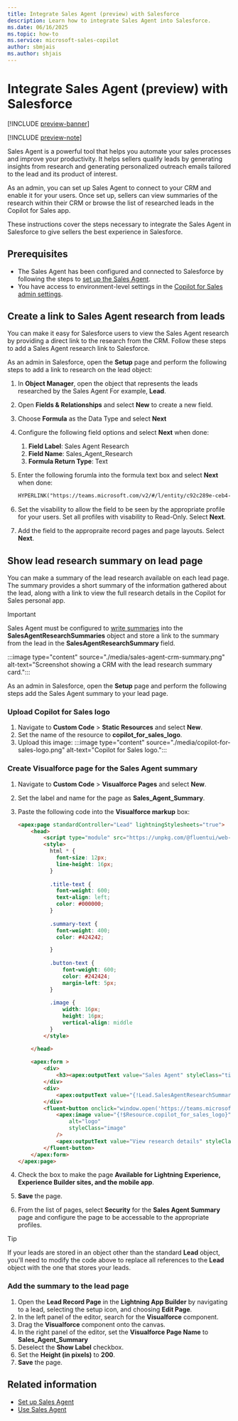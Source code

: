 ```yaml
---
title: Integrate Sales Agent (preview) with Salesforce
description: Learn how to integrate Sales Agent into Salesforce.
ms.date: 06/16/2025
ms.topic: how-to
ms.service: microsoft-sales-copilot
author: sbmjais
ms.author: shjais
---
```


# Integrate Sales Agent (preview) with Salesforce

[!INCLUDE [preview-banner](~/../shared-content/shared/preview-includes/preview-banner.md)]

[!INCLUDE [preview-note](~/../shared-content/shared/preview-includes/preview-note-d365.md)]

Sales Agent is a powerful tool that helps you automate your sales processes and improve your productivity. It helps sellers qualify leads by generating insights from research and generating personalized outreach emails tailored to the lead and its product of interest.

As an admin, you can set up Sales Agent to connect to your CRM and enable it for your users. Once set up, sellers can view summaries of the research within their CRM or browse the list of researched leads in the Copilot for Sales app.

These instructions cover the steps necessary to integrate the Sales Agent in Salesforce to give sellers the best experience in Salesforce.

## Prerequisites

- The Sales Agent has been configured and connected to Salesforce by following the steps to [set up the Sales Agent](set-up-sales-agent.md).
- You have access to environment-level settings in the [Copilot for Sales admin settings](administrator-settings-for-viva-sales.md).

## Create a link to Sales Agent research from leads

You can make it easy for Salesforce users to view the Sales Agent research by providing a direct link to the research from the CRM. Follow these steps to add a Sales Agent research link to Salesforce.

As an admin in Salesforce, open the **Setup** page and perform the following steps to add a link to research on the lead object:

1. In **Object Manager**, open the object that represents the leads researched by the Sales Agent For example, **Lead**.
1. Open **Fields & Relationships** and select **New** to create a new field.
1. Choose **Formula** as the Data Type and select **Next**
1. Configure the following field options and select **Next** when done:
    1. **Field Label**: Sales Agent Research
    1. **Field Name**: Sales_Agent_Research
    1. **Formula Return Type**: Text
1. Enter the following forumla into the formula text box and select **Next** when done:

    ```html
    HYPERLINK("https://teams.microsoft.com/v2/#/l/entity/c92c289e-ceb4-4755-819d-0d1dffdab6fa/homeTab?context=%7B%22subEntityId%22%3A%22%7B%5C%22route%5C%22%3A%5C%22/researchhub/lead/" & CASESAFEID(Id) & "%5C%22%7D%22%7D","Click here")
    ```

1. Set the visability to allow the field to be seen by the appropriate profile for your users. Set all profiles with visability to Read-Only. Select **Next**.
1. Add the field to the appropraite record pages and page layouts. Select **Next**.

## Show lead research summary on lead page

You can make a summary of the lead research available on each lead page. The summary provides a short summary of the information gathered about the lead, along with a link to view the full research details in the Copilot for Sales personal app.

> [!IMPORTANT]
> Sales Agent must be configured to [write summaries](set-up-sales-agent.md) into the **SalesAgentResearchSummaries** object and store a link to the summary from the lead in the **SalesAgentResearchSummary** field.

:::image type="content" source="./media/sales-agent-crm-summary.png" alt-text="Screenshot showing a CRM with the lead research summary card.":::

As an admin in Salesforce, open the **Setup** page and perform the following steps add the Sales Agent summary to your lead page.

### Upload Copilot for Sales logo
1. Navigate to **Custom Code** > **Static Resources** and select **New**.
1. Set the name of the resource to **copilot_for_sales_logo**.
1. Upload this image: :::image type="content" source="./media/copilot-for-sales-logo.png" alt-text="Copilot for Sales logo.":::

### Create Visualforce page for the Sales Agent summary
1. Navigate to **Custom Code** > **Visualforce Pages** and select **New**.
1. Set the label and name for the page as **Sales_Agent_Summary**.
1. Paste the following code into the **Visualforce markup** box:

    ```html
    <apex:page standardController="Lead" lightningStylesheets="true">
        <head>
            <script type="module" src="https://unpkg.com/@fluentui/web-components"/>
            <style>
              html * {
                font-size: 12px;
                line-height: 16px;
              }
              
              .title-text {
                font-weight: 600;
                text-align: left;
                color: #000000;
              }
              
              .summary-text {
                font-weight: 400;
                color: #424242;
    
              }
              
              .button-text {
                  font-weight: 600;
                  color: #242424;
                  margin-left: 5px;
              }
              
              .image {
                  width: 16px;
                  height: 16px;
                  vertical-align: middle
              }
            </style>
    
        </head>
        
        <apex:form >
            <div>
                <h3><apex:outputText value="Sales Agent" styleClass="title-text"/></h3>
            </div>
            <div>
                <apex:outputText value="{!Lead.SalesAgentResearchSummary__r.SummaryText__c}" styleClass="summary-text" escape="false"/>
            </div>
            <fluent-button onclick="window.open('https://teams.microsoft.com/v2/#/l/entity/c92c289e-ceb4-4755-819d-0d1dffdab6fa/homeTab?context=%7B%22subEntityId%22%3A%22%7B%5C%22route%5C%22%3A%5C%22/researchhub/lead/{!Lead.Id}%5C%22%7D%22%7D', '_blank')" title="Sales Agent">
                <apex:image value="{!$Resource.copilot_for_sales_logo}"
                    alt="logo"
                    styleClass="image"
                />
                <apex:outputText value="View research details" styleClass="button-text"/>
            </fluent-button>
        </apex:form>
    </apex:page>
    ```

1. Check the box to make the page **Available for Lightning Experience, Experience Builder sites, and the mobile app**.
1. **Save** the page.
1. From the list of pages, select **Security** for the **Sales Agent Summary** page and configure the page to be accessable to the appropriate profiles.

> [!TIP]
> If your leads are stored in an object other than the standard **Lead** object, you'll need to modify the code above to replace all references to the **Lead** object with the one that stores your leads.

### Add the summary to the lead page
1. Open the **Lead Record Page** in the **Lightning App Builder** by navigating to a lead, selecting the setup icon, and choosing **Edit Page**.
1. In the left panel of the editor, search for the **Visualforce** component.
1. Drag the **Visualforce** component onto the canvas.
1. In the right panel of the editor, set the **Visualforce Page Name** to **Sales_Agent_Summary**
1. Deselect the **Show Label** checkbox.
1. Set the **Height (in pixels)** to **200**.
1. **Save** the page.

## Related information

- [Set up Sales Agent](set-up-sales-agent.md)
- [Use Sales Agent](use-sales-agent.md)
